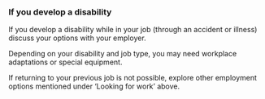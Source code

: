 ###  **If you develop a disability**

If you develop a disability while in your job (through an accident or illness)
discuss your options with your employer.

Depending on your disability and job type, you may need workplace adaptations
or special equipment.

If returning to your previous job is not possible, explore other employment
options mentioned under ‘Looking for work’ above.
